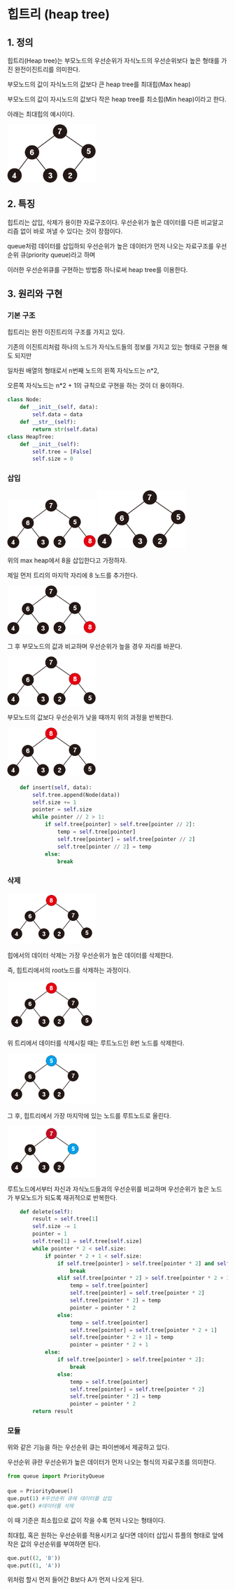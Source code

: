 # 힙트리 (heap tree)

## 1. 정의

힙트리(Heap tree)는 부모노드의 우선순위가 자식노드의 우선순위보다 높은 형태를 가진 완전이진트리를 의미한다.

부모노드의 값이 자식노드의 값보다 큰 heap tree를 최대힙(Max heap)

부모노드의 값이 자시노드의 값보다 작은 heap tree를 최소힙(Min heap)이라고 한다.

아래는 최대힙의 예시이다.

<img src = "../image/tree/max_heap.png" width="40%" height="40%"/>


## 2. 특징

힙트리는 삽입, 삭제가 용이한 자료구조이다. 우선순위가 높은 데이터를 다른 비교알고리즘 없이 바로 꺼낼 수 있다는 것이 장점이다.

queue처럼 데이터를 삽입하되 우선순위가 높은 데이터가 먼저 나오는 자료구조를 우선순위 큐(priority queue)라고 하며

이러한 우선순위큐를 구현하는 방법중 하나로써 heap tree를 이용한다.

## 3. 원리와 구현

### 기본 구조

힙트리는 완전 이진트리의 구조를 가지고 있다. 

기존의 이진트리처럼 하나의 노드가 자식노드들의 정보를 가지고 있는 형태로 구현을 해도 되지만

일차원 배열의 형태로서 n번째 노드의 왼쪽 자식노드는 n*2, 

오른쪽 자식노드는 n*2 + 1의 규칙으로 구현을 하는 것이 더 용이하다.

```python
class Node:
    def __init__(self, data):
        self.data = data
    def __str__(self):
        return str(self.data)
class HeapTree:
    def __init__(self):
        self.tree = [False]
        self.size = 0
```

### 삽입

<img src = "../image/tree/heap/insert/insert.gif" width="40%" height="40%"/>

<img src = "../image/tree/max_heap.png" width="40%" height="40%"/>

위의 max heap에서 8을 삽입한다고 가정하자.

제일 먼저 트리의 마지막 자리에 8 노드를 추가한다.

<img src = "../image/tree/heap/insert/1.png" width="40%" height="40%"/>

그 후 부모노드의 값과 비교하며 우선순위가 높을 경우 자리를 바꾼다.

<img src = "../image/tree/heap/insert/3.png" width="40%" height="40%"/>

부모노드의 값보다 우선순위가 낮을 때까지 위의 과정을 반복한다.

<img src = "../image/tree/heap/insert/5.png" width="40%" height="40%"/>

```python
    def insert(self, data):
        self.tree.append(Node(data))
        self.size += 1
        pointer = self.size
        while pointer // 2 > 1:
            if self.tree[pointer] > self.tree[pointer // 2]:
                temp = self.tree[pointer]
                self.tree[pointer] = self.tree[pointer // 2]
                self.tree[pointer // 2] = temp
            else:
                break
```

### 삭제

<img src = "../image/tree/heap/delete/delete.gif" width="40%" height="40%"/>

힙에서의 데이터 삭제는 가장 우선순위가 높은 데이터를 삭제한다.

즉, 힙트리에서의 root노드를 삭제하는 과정이다.

<img src = "../image/tree/heap/delete/1.png" width="40%" height="40%"/>

위 트리에서 데이터를 삭제시킬 때는 루트노드인 8번 노드를 삭제한다.

<img src = "../image/tree/heap/delete/4.png" width="40%" height="40%"/>

그 후, 힙트리에서 가장 마지막에 있는 노드를 루트노드로 올린다.

<img src = "../image/tree/heap/delete/7.png" width="40%" height="40%"/>

루트노드에서부터 자신과 자식노드들과의 우선순위를 비교하며 우선순위가 높은 노드가 부모노드가 되도록 재귀적으로 반복한다.

```python
    def delete(self):
        result = self.tree[1]
        self.size -= 1
        pointer = 1
        self.tree[1] = self.tree[self.size]
        while pointer * 2 < self.size:
            if pointer * 2 + 1 < self.size:
                if self.tree[pointer] > self.tree[pointer * 2] and self.tree[pointer] > self.tree[pointer * 2 + 1]:
                    break
                elif self.tree[pointer * 2] > self.tree[pointer * 2 + 1]:
                    temp = self.tree[pointer]
                    self.tree[pointer] = self.tree[pointer * 2]
                    self.tree[pointer * 2] = temp
                    pointer = pointer * 2
                else:
                    temp = self.tree[pointer]
                    self.tree[pointer] = self.tree[pointer * 2 + 1]
                    self.tree[pointer * 2 + 1] = temp
                    pointer = pointer * 2 + 1
            else:
                if self.tree[pointer] > self.tree[pointer * 2]:
                    break
                else:
                    temp = self.tree[pointer]
                    self.tree[pointer] = self.tree[pointer * 2]
                    self.tree[pointer * 2] = temp
                    pointer = pointer * 2
        return result
```

### 모듈

위와 같은 기능을 하는 우선순위 큐는 파이썬에서 제공하고 있다.

우선순위 큐란 우선순위가 높은 데이터가 먼저 나오는 형식의 자료구조를 의미한다.

```python
from queue import PriorityQueue

que = PriorityQueue()
que.put(1) #우선순위 큐에 데이터를 삽입
que.get() #데이터를 삭제
```

이 때 기준은 최소힙으로 값이 작을 수록 먼저 나오는 형태이다.

최대힙, 혹은 원하는 우선순위를 적용시키고 싶다면 데이터 삽입시 튜플의 형태로 앞에 작은 값의 우선순위를 부여하면 된다.

```python
que.put((2, 'B'))
que.put((1, 'A'))
```

위처럼 할시 먼저 들어간 B보다 A가 먼저 나오게 된다.